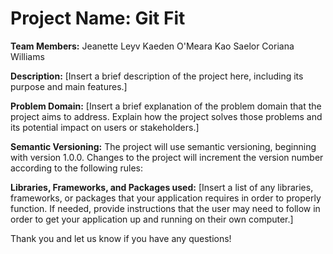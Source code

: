 # Project Name: Git Fit

**Team Members:**
Jeanette Leyv
Kaeden O'Meara
Kao Saelor
Coriana Williams

**Description:**
[Insert a brief description of the project here, including its purpose and main features.]

**Problem Domain:**
[Insert a brief explanation of the problem domain that the project aims to address. Explain how the project solves those problems and its potential impact on users or stakeholders.]

**Semantic Versioning:**
The project will use semantic versioning, beginning with version 1.0.0. Changes to the project will increment the version number according to the following rules:

**Libraries, Frameworks, and Packages used:**
[Insert a list of any libraries, frameworks, or packages that your application requires in order to properly function. If needed, provide instructions that the user may need to follow in order to get your application up and running on their own computer.]

Thank you and let us know if you have any questions!
